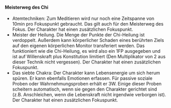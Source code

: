 #### Meisterweg des Chi

* Atemtechniken: Zum Meditieren wird nur noch eine Zeitspanne von 10min pro Fokuspunkt gebraucht. Das gilt auch für
den Meisterweg des Fokus. Der Charakter hat einen zusätzlichen Fokuspunkt.
* Meister der Heilung. Die Menge der Punkte der Chi-Heilung ist verdoppelt. Außerdem kann körperlicher Schaden eines
berührten Ziels auf den eigenen körperlichen Monitor transferiert werden. Das funktioniert wie die Chi-Heilung, es
wird also ein 1FP ausgegeben und ist auf Willenskraft plus Konstitution limitiert (Den Multiplikator von 2 aus dieser
Technik nicht vergessen). Der Charakter hat einen zusätzlichen Fokuspunkt.
* Das siebte Chakra: Der Charakter kann Lebensenergie um sich herum spüren. Er kann ebenfalls Emotionen erfassen.
Für passive soziale Proben oder Wahrnehmungsproben erhält er 3W. Einige dieser Proben scheitern automatisch, wenn sie
gegen den Charakter gerichtet sind (z.B. Anschleichen, wenn die Lebenskraft nicht irgendwie verborgen ist).
Der Charakter hat einen zusätzlichen Fokuspunkt.
